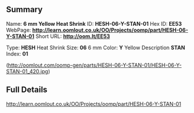 

 ## Summary
Name: __6 mm Yellow Heat Shrink__
ID: __HESH-06-Y-STAN-01__
Hex ID: __EE53__
WebPage: __http://learn.oomlout.co.uk/OO/Projects/oomp/part/HESH-06-Y-STAN-01__
Short URL: __http://oom.lt/EE53__

Type: __HESH__ Heat Shrink 
Size: __06__ 6 mm 
Color: __Y__ Yellow 
Description __STAN__  
Index: __01__


(http://oomlout.com/oomp-gen/parts/HESH-06-Y-STAN-01/HESH-06-Y-STAN-01_420.jpg)


 ## Full Details
 http://learn.oomlout.co.uk/OO/Projects/oomp/part/HESH-06-Y-STAN-01














